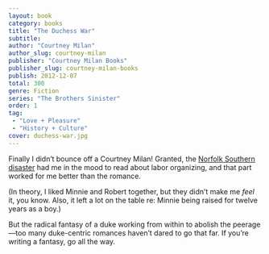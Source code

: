 ```yaml
---
layout: book
category: books
title: "The Duchess War"
subtitle: 
author: "Courtney Milan"
author_slug: courtney-milan
publisher: "Courtney Milan Books"
publisher_slug: courtney-milan-books
publish: 2012-12-07
total: 300
genre: Fiction
series: "The Brothers Sinister"
order: 1
tag: 
 - "Love + Pleasure"
 - "History + Culture"
cover: duchess-war.jpg
---
```


Finally I didn’t bounce off a Courtney Milan! Granted, the [Norfolk Southern disaster](https://perfectunion.us/ohio-railroad-disaster-explained/) had me in the mood to read about labor organizing, and that part worked for me better than the romance. 

(In theory, I liked Minnie and Robert together, but they didn’t make me *feel* it, you know. Also, it left a lot on the table re: Minnie being raised for twelve years as a boy.)

But the radical fantasy of a duke working from within to abolish the peerage—too many duke-centric romances haven’t dared to go that far. If you’re writing a fantasy, go all the way.